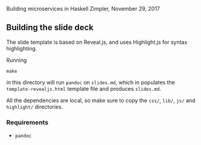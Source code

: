 Building microservices in Haskell
Zimpler, November 29, 2017

## Building the slide deck

The slide template is based on Reveal.js, and uses Highlight.js for syntax highlighting.

Running

    make

in this directory will run `pandoc` on `slides.md`, which in populates the `template-revealjs.html` template file and produces `slides.md`.

All the dependencies are local, so make sure to copy the `css/`, `lib/`, `js/` and `highlight/` directories.


### Requirements

* `pandoc`



